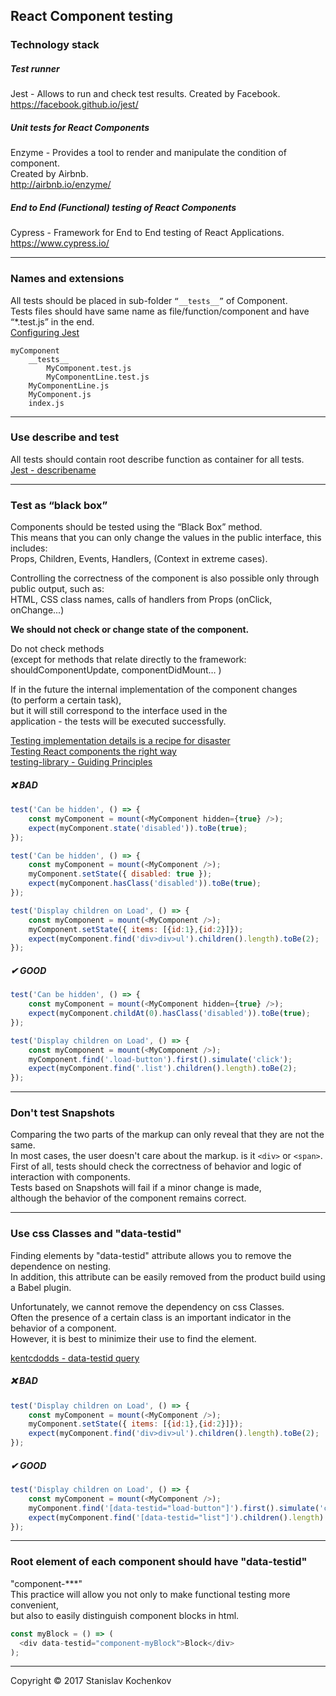 ## React Component testing

### Technology stack

##### Test runner
Jest - Allows to run and check test results. Created by Facebook.  
https://facebook.github.io/jest/

##### Unit tests for React Components
Enzyme - Provides a tool to render and manipulate the condition of component.  
Created by Airbnb.  
http://airbnb.io/enzyme/

##### End to End (Functional) testing of React Components
Cypress - Framework for End to End testing of React Applications.
https://www.cypress.io/

---

### Names and extensions
All tests should be placed in sub-folder ```“__tests__”``` of Component.  
Tests files should have same name as file/function/component and have “*.test.js” in the
end.  
[Configuring Jest](https://jestjs.io/docs/en/configuration.html)
```
myComponent
    __tests__
        MyComponent.test.js
        MyComponentLine.test.js
    MyComponentLine.js
    MyComponent.js
    index.js
```

---

### Use describe and test
All tests should contain root describe function as container for all tests.  
[Jest - describename](https://facebook.github.io/jest/docs/en/api.html#describename-fn)

---

### Test as “black box”
Components should be tested using the “Black Box” method.  
This means that you can only change the values in the public interface, this includes:  
Props, Children, Events, Handlers, (Context in extreme cases).  

Controlling the correctness of the component is also possible only through public output, such as:  
HTML, CSS class names, calls of handlers from Props (onClick, onChange...)  

__We should not check or change state of the component.__  

Do not check methods  
(except for methods that relate directly to the framework: shouldComponentUpdate, componentDidMount… )  

If in the future the internal implementation of the component changes  
(to perform a certain task),  
but it will still correspond to the interface used in the  
application - the tests will be executed successfully.  

[Testing implementation details is a recipe for disaster](https://kentcdodds.com/blog/testing-implementation-details)  
[Testing React components the right way](https://www.valentinog.com/blog/testing-react/#testing-react-components-testing-react-components-the-right-way)  
[testing-library - Guiding Principles](https://testing-library.com/docs/guiding-principles)  

##### ❌ BAD
```javascript
test('Can be hidden', () => {
    const myComponent = mount(<MyComponent hidden={true} />);
    expect(myComponent.state('disabled')).toBe(true);
});

test('Can be hidden', () => {
    const myComponent = mount(<MyComponent />);
    myComponent.setState({ disabled: true });
    expect(myComponent.hasClass('disabled')).toBe(true);
});

test('Display children on Load', () => {
    const myComponent = mount(<MyComponent />);
    myComponent.setState({ items: [{id:1},{id:2}]});
    expect(myComponent.find('div>div>ul').children().length).toBe(2);
});
```

##### ✔ GOOD 
```javascript
test('Can be hidden', () => {
    const myComponent = mount(<MyComponent hidden={true} />);
    expect(myComponent.childAt(0).hasClass('disabled')).toBe(true);
});

test('Display children on Load', () => {
    const myComponent = mount(<MyComponent />);
    myComponent.find('.load-button').first().simulate('click');
    expect(myComponent.find('.list').children().length).toBe(2);
});
```

---

### Don't test Snapshots
Comparing the two parts of the markup can only reveal that they are not the same.  
In most cases, the user doesn't care about the markup. is it ```<div>``` or ```<span>```.  
First of all, tests should check the correctness of behavior and logic of interaction with components.  
Tests based on Snapshots will fail if a minor change is made,  
although the behavior of the component remains correct.  

---

### Use css Classes and "data-testid"
Finding elements by "data-testid" attribute allows you to remove the dependence on nesting.  
In addition, this attribute can be easily removed from the product build using a Babel plugin.  

Unfortunately, we cannot remove the dependency on css Classes.  
Often the presence of a certain class is an important indicator in the behavior of a component.  
However, it is best to minimize their use to find the element.  

[kentcdodds - data-testid query](https://kentcdodds.com/blog/making-your-ui-tests-resilient-to-change#whats-with-the-data-testid-query)  

##### ❌ BAD
```javascript
test('Display children on Load', () => {
    const myComponent = mount(<MyComponent />);
    myComponent.setState({ items: [{id:1},{id:2}]});
    expect(myComponent.find('div>div>ul').children().length).toBe(2);
});
```

##### ✔ GOOD 
```javascript
test('Display children on Load', () => {
    const myComponent = mount(<MyComponent />);
    myComponent.find('[data-testid="load-button"]').first().simulate('click');
    expect(myComponent.find('[data-testid="list"]').children().length).toBe(2);
});
```

---

### Root element of each component should have "data-testid"
"component-***"  
This practice will allow you not only to make functional testing more convenient,  
but also to easily distinguish component blocks in html.  

```javascript
const myBlock = () => (
  <div data-testid="component-myBlock">Block</div>
);
```

---
Copyright © 2017 Stanislav Kochenkov 
